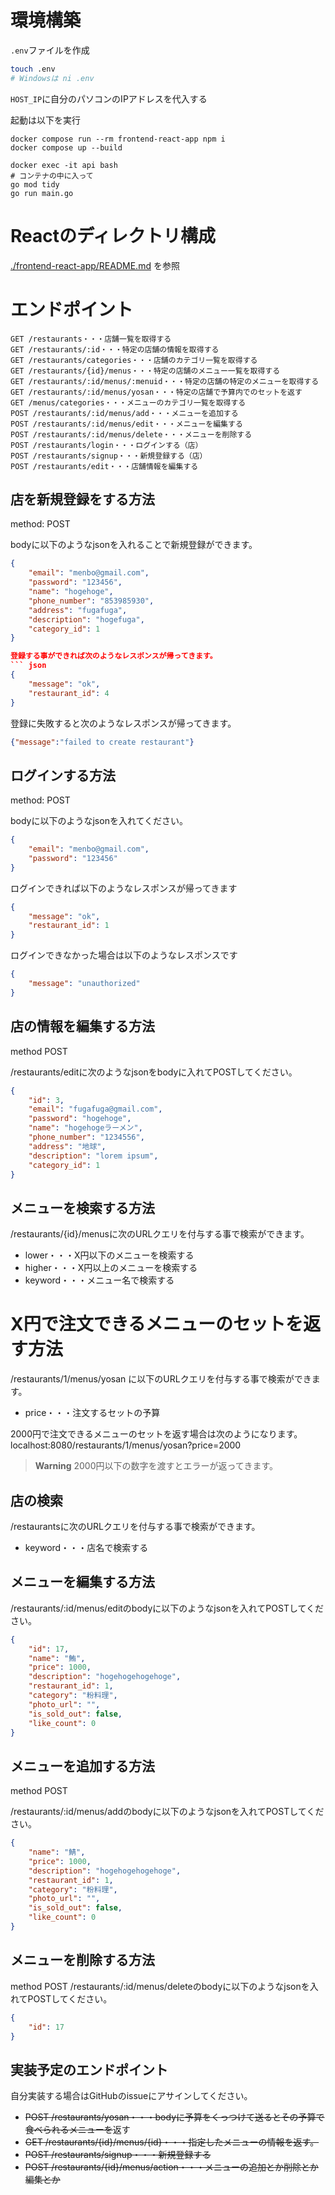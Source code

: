 # 環境構築

`.env`ファイルを作成

```sh
touch .env
# Windowsは ni .env
```
`HOST_IP`に自分のパソコンのIPアドレスを代入する

起動は以下を実行

```
docker compose run --rm frontend-react-app npm i
docker compose up --build

docker exec -it api bash
# コンテナの中に入って
go mod tidy
go run main.go
```

# Reactのディレクトリ構成

[./frontend-react-app/README.md](./frontend-react-app/README.md) を参照

# エンドポイント

```
GET /restaurants・・・店舗一覧を取得する
GET /restaurants/:id・・・特定の店舗の情報を取得する
GET /restaurants/categories・・・店舗のカテゴリ一覧を取得する
GET /restaurants/{id}/menus・・・特定の店舗のメニュー一覧を取得する
GET /restaurants/:id/menus/:menuid・・・特定の店舗の特定のメニューを取得する
GET /restaurants/:id/menus/yosan・・・特定の店舗で予算内でのセットを返す
GET /menus/categories・・・メニューのカテゴリ一覧を取得する
POST /restaurants/:id/menus/add・・・メニューを追加する
POST /restaurants/:id/menus/edit・・・メニューを編集する
POST /restaurants/:id/menus/delete・・・メニューを削除する
POST /restaurants/login・・・ログインする（店）
POST /restaurants/signup・・・新規登録する（店）
POST /restaurants/edit・・・店舗情報を編集する
```

## 店を新規登録をする方法
method: POST

bodyに以下のようなjsonを入れることで新規登録ができます。
``` json
{
    "email": "menbo@gmail.com",
    "password": "123456",
    "name": "hogehoge",
    "phone_number": "853985930",
    "address": "fugafuga",
    "description": "hogefuga",
    "category_id": 1
}

登録する事ができれば次のようなレスポンスが帰ってきます。
``` json
{
    "message": "ok",
    "restaurant_id": 4
}
```

登録に失敗すると次のようなレスポンスが帰ってきます。
``` json
{"message":"failed to create restaurant"}
```

## ログインする方法
method: POST

bodyに以下のようなjsonを入れてください。
``` json
{
    "email": "menbo@gmail.com",
    "password": "123456"
}
```

ログインできれば以下のようなレスポンスが帰ってきます
``` json
{
    "message": "ok",
    "restaurant_id": 1
}
```

ログインできなかった場合は以下のようなレスポンスです
``` json
{
    "message": "unauthorized"
}
```

## 店の情報を編集する方法
method POST

/restaurants/editに次のようなjsonをbodyに入れてPOSTしてください。
``` json
{
    "id": 3,
    "email": "fugafuga@gmail.com",
    "password": "hogehoge",
    "name": "hogehogeラーメン",
    "phone_number": "1234556",
    "address": "地球",
    "description": "lorem ipsum",
    "category_id": 1
}
```

## メニューを検索する方法
/restaurants/{id}/menusに次のURLクエリを付与する事で検索ができます。
- lower・・・X円以下のメニューを検索する
- higher・・・X円以上のメニューを検索する
- keyword・・・メニュー名で検索する

# X円で注文できるメニューのセットを返す方法
/restaurants/1/menus/yosan
に以下のURLクエリを付与する事で検索ができます。
- price・・・注文するセットの予算

2000円で注文できるメニューのセットを返す場合は次のようになります。
localhost:8080/restaurants/1/menus/yosan?price=2000
>**Warning**
>2000円以下の数字を渡すとエラーが返ってきます。

## 店の検索
/restaurantsに次のURLクエリを付与する事で検索ができます。
- keyword・・・店名で検索する

## メニューを編集する方法
/restaurants/:id/menus/editのbodyに以下のようなjsonを入れてPOSTしてください。
``` json
{
    "id": 17,
    "name": "鮪",
    "price": 1000,
    "description": "hogehogehogehoge",
    "restaurant_id": 1,
    "category": "粉料理",
    "photo_url": "",
    "is_sold_out": false,
    "like_count": 0
}
```

## メニューを追加する方法
method POST

/restaurants/:id/menus/addのbodyに以下のようなjsonを入れてPOSTしてください。
``` json
{
    "name": "鯖",
    "price": 1000,
    "description": "hogehogehogehoge",
    "restaurant_id": 1,
    "category": "粉料理",
    "photo_url": "",
    "is_sold_out": false,
    "like_count": 0
}
```

## メニューを削除する方法
method POST
/restaurants/:id/menus/deleteのbodyに以下のようなjsonを入れてPOSTしてください。
``` json
{
    "id": 17
}
```


## 実装予定のエンドポイント
自分実装する場合はGitHubのissueにアサインしてください。
- ~~POST /restaurants/yosan・・・bodyに予算をくっつけて送るとその予算で食べられるメニューを~~返す
- ~~GET /restaurants/{id}/menus/{id}・・・指定したメニューの情報を返す。~~
- ~~POST /restaurants/signup・・・新規登録する~~
- ~~POST /restaurants/{id}/menus/action・・・メニューの追加とか削除とか編集とか~~